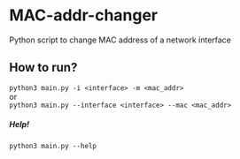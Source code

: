 # MAC-addr-changer
Python script to change MAC address of a network interface
## How to run?
`python3 main.py -i <interface> -m <mac_addr>`
<br>
or
<br>
`python3 main.py --interface <interface> --mac <mac_addr>`

##### Help!
`python3 main.py --help`
